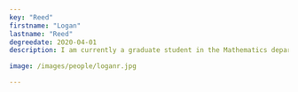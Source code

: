 ```yaml
---
key: "Reed"
firstname: "Logan"
lastname: "Reed"
degreedate: 2020-04-01
description: I am currently a graduate student in the Mathematics department at Rutgers University-Camden. My Bachelor's degree is in Applied Mathematics at Texas State University. I have been a PTL since Fall 2021, and I am currently working in the Math and Stats Lab. I have experience applying discrete mathematics and CS concepts to studying higher level Algebra and PDEs. I am currently pursuing research that applies the same concepts to biological systems for Dr. Picolli's Lab. I am particularly interested in applying algebra to study complicated structures in various fields. Specifically, I am interested in Vertex Operator Algebras for studying Physics, Homotopy Type Theory for studying Theoretical CS, and various Graph Theory extensions for studying Biological Systems in Dr. Picolli's Lab.

image: /images/people/loganr.jpg

---
```


